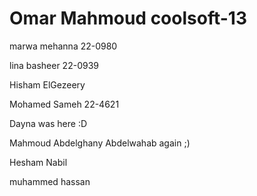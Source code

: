 Omar Mahmoud
coolsoft-13
===========
marwa mehanna 22-0980


lina basheer 22-0939

Hisham ElGezeery

Mohamed Sameh 22-4621

Dayna was here :D 

Mahmoud Abdelghany Abdelwahab again ;)

Hesham Nabil

muhammed hassan
